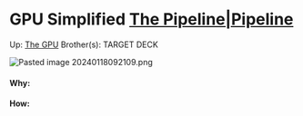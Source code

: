 # GPU Simplified [The Pipeline|Pipeline](the_pipeline|pipeline)

Up: [The GPU](the_gpu)
Brother(s):
TARGET DECK

![Pasted image 20240118092109.png](pasted_image_20240118092109.png)





































#### Why:
#### How:









